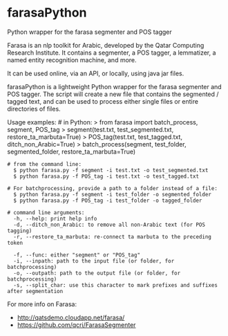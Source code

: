 # farasaPython
Python wrapper for the farasa segmenter and POS tagger

Farasa is an nlp toolkit for Arabic, developed by the Qatar Computing Research Institute. 
It contains a segmenter, a POS tagger, a lemmatizer, a named entity recognition machine, and more.

It can be used online, via an API, or locally, using java jar files. 

farasaPython is a lightweight Python wrapper for the farasa segmenter and POS tagger. 
The script will create a new file that contains the segmented / tagged text, 
and can be used to process either single files or entire directories of files.

Usage examples:
    # in Python:
      > from farasa import batch_process, segment, POS_tag
      > segment(test.txt, test_segmented.txt, restore_ta_marbuta=True)
      > POS_tag(test.txt, test_tagged.txt, ditch_non_Arabic=True)
      > batch_process(segment, test_folder, segmented_folder, restore_ta_marbuta=True)

    # from the command line:
      $ python farasa.py -f segment -i test.txt -o test_segmented.txt
      $ python farasa.py -f POS_tag -i test.txt -o test_tagged.txt

    # For batchprocessing, provide a path to a folder instead of a file:
      $ python farasa.py -f segment -i test_folder -o segmented_folder
      $ python farasa.py -f POS_tag -i test_folder -o tagged_folder

    # command line arguments: 
      -h, --help: print help info
      -d, --ditch_non_Arabic: to remove all non-Arabic text (for POS tagging)
      -r, --restore_ta_marbuta: re-connect ta marbuta to the preceding token
      
      -f, --func: either "segment" or "POS_tag"
      -i, --inpath: path to the input file (or folder, for batchprocessing)
      -o, --outpath: path to the output file (or folder, for batchprocessing)
      -s, --split_char: use this character to mark prefixes and suffixes after segmentation


For more info on Farasa: 
* http://qatsdemo.cloudapp.net/farasa/
* https://github.com/qcri/FarasaSegmenter

